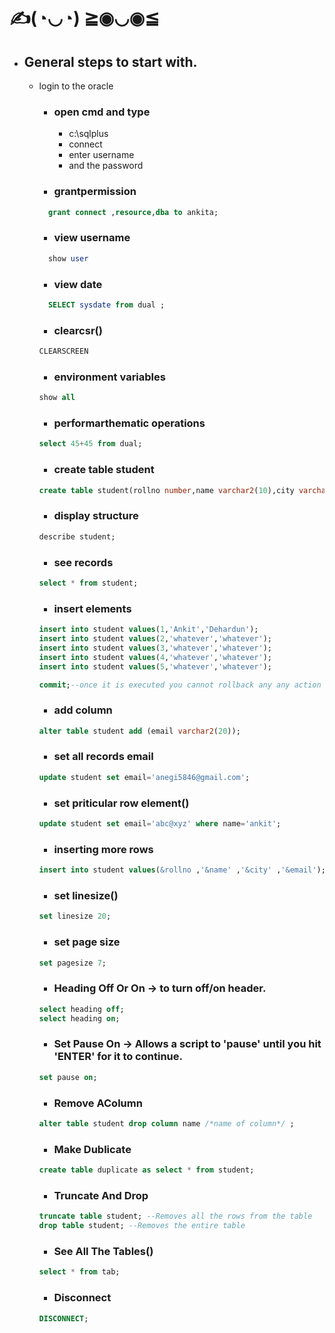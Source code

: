 # ✍(◔◡◔)  ≧◉◡◉≦

- ## General steps to start with.
  - login to the oracle
    - ### open cmd and type
      - c:\sqlplus
      - connect
      - enter username
      - and the password
    - ### grantpermission
    ``` sql
      grant connect ,resource,dba to ankita;
    ```
    - ### view username
    ``` sql
      show user
    ```
     - ### view date
      ``` sql
        SELECT sysdate from dual ;
      ```

      - ### clearcsr()
      ``` sql
      CLEARSCREEN
      ```
      - ### environment variables
      ``` sql
      show all
      ```

      - ### performarthematic operations
      ``` sql
      select 45+45 from dual;
      ```

      - ### create table student 
      ``` sql
      create table student(rollno number,name varchar2(10),city varchar2(20));
      ```

      - ### display structure
      ``` sql
      describe student;
      ```

      - ### see records
      ``` sql
      select * from student;
      ```

      - ### insert elements
      ``` sql
      insert into student values(1,'Ankit','Dehardun');
      insert into student values(2,'whatever','whatever');
      insert into student values(3,'whatever','whatever');
      insert into student values(4,'whatever','whatever');
      insert into student values(5,'whatever','whatever');
 
      commit;--once it is executed you cannot rollback any any action and it also releases the previous operations and it'll clear all the entries from pirticular
      ```

      - ### add column
      ``` sql
      alter table student add (email varchar2(20));
      ```

      - ### set all records email
      ``` sql
      update student set email='anegi5846@gmail.com';
      ```

      - ### set priticular row element()
      ``` sql
      update student set email='abc@xyz' where name='ankit';
      ```

      - ### inserting more rows
      ``` sql
      insert into student values(&rollno ,'&name' ,'&city' ,'&email');
      ```

      - ### set linesize()
      ``` sql
      set linesize 20; 
      ```
      - ### set page size
      ``` sql
      set pagesize 7;
      ```

      - ### Heading Off Or On -> to turn off/on header.
      ``` sql
      select heading off;
      select heading on;
      ```

      - ### Set Pause On -> Allows a script to 'pause' until you hit 'ENTER' for it to continue.
      ``` sql
      set pause on;
      ```

      - ### Remove AColumn
      ``` sql
      alter table student drop column name /*name of column*/ ;
      ```

      - ### Make Dublicate
      ``` sql
      create table duplicate as select * from student;
      ```

      - ### Truncate And Drop
      ``` sql
      truncate table student; --Removes all the rows from the table
      drop table student; --Removes the entire table 
      ```

      - ### See All The Tables()
      ``` sql
      select * from tab;
      ```

      - ### Disconnect
      ``` sql
      DISCONNECT;
      ```


